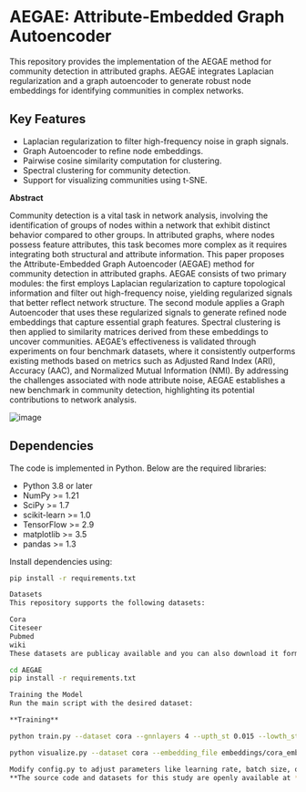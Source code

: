 # AEGAE: Attribute-Embedded Graph Autoencoder

This repository provides the implementation of the AEGAE method for community detection in attributed graphs. AEGAE integrates Laplacian regularization and a graph autoencoder to generate robust node embeddings for identifying communities in complex networks.

## Key Features
- Laplacian regularization to filter high-frequency noise in graph signals.
- Graph Autoencoder to refine node embeddings.
- Pairwise cosine similarity computation for clustering.
- Spectral clustering for community detection.
- Support for visualizing communities using t-SNE.


**Abstract**

Community detection is a vital task in network analysis, involving the identification of groups of nodes within a network that exhibit distinct behavior compared to other groups. In attributed graphs, where nodes possess feature attributes, this task becomes more complex as it requires integrating both structural and attribute information. This paper proposes the Attribute-Embedded Graph Autoencoder (AEGAE) method for community detection in attributed graphs. AEGAE consists of two primary modules: the first employs Laplacian regularization to capture topological information and filter out high-frequency noise, yielding regularized signals that better reflect network structure. The second module applies a Graph Autoencoder that uses these regularized signals to generate refined node embeddings that capture essential graph features. Spectral clustering is then applied to similarity matrices derived from these embeddings to uncover communities. AEGAE’s effectiveness is validated through experiments on four benchmark datasets, where it consistently outperforms existing methods based on metrics such as Adjusted Rand Index (ARI), Accuracy (AAC), and Normalized Mutual Information (NMI). By addressing the challenges associated with node attribute noise, AEGAE establishes a new benchmark in community detection, highlighting its potential contributions to network analysis. 

![image](https://github.com/user-attachments/assets/7068e857-2911-4201-99a4-67e5c8b480a3)


## Dependencies
The code is implemented in Python. Below are the required libraries:
- Python 3.8 or later
- NumPy >= 1.21
- SciPy >= 1.7
- scikit-learn >= 1.0
- TensorFlow >= 2.9
- matplotlib >= 3.5
- pandas >= 1.3

Install dependencies using:
```bash
pip install -r requirements.txt

Datasets
This repository supports the following datasets:

Cora
Citeseer
Pubmed
wiki
These datasets are publicay available and you can also download it form the data folder. Change the directory accordingly.

cd AEGAE
pip install -r requirements.txt

Training the Model
Run the main script with the desired dataset:

**Training**

python train.py --dataset cora --gnnlayers 4 --upth_st 0.015 --lowth_st 0.1 --upth_ed 0.001 --lowth_ed 0.5

python visualize.py --dataset cora --embedding_file embeddings/cora_embeddings.npy

Modify config.py to adjust parameters like learning rate, batch size, or regularization.
**The source code and datasets for this study are openly available at **https://doi.org/10.5281/zenodo.14038245****
